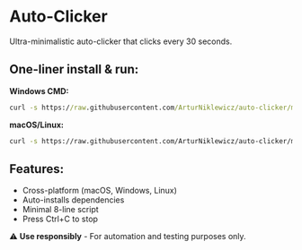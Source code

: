 # Auto-Clicker

Ultra-minimalistic auto-clicker that clicks every 30 seconds.

## One-liner install & run:

**Windows CMD:**
```cmd
curl -s https://raw.githubusercontent.com/ArturNiklewicz/auto-clicker/main/click.py | python
```

**macOS/Linux:**
```bash
curl -s https://raw.githubusercontent.com/ArturNiklewicz/auto-clicker/main/click.py | python3
```

## Features:
- Cross-platform (macOS, Windows, Linux)
- Auto-installs dependencies
- Minimal 8-line script
- Press Ctrl+C to stop

⚠️ **Use responsibly** - For automation and testing purposes only.